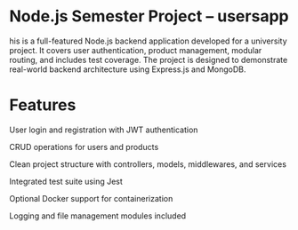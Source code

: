 # Node.js Semester Project – usersapp
his is a full-featured Node.js backend application developed for a university project. It covers user authentication, product management, modular routing, and includes test coverage. The project is designed to demonstrate real-world backend architecture using Express.js and MongoDB.

# Features
User login and registration with JWT authentication

CRUD operations for users and products

Clean project structure with controllers, models, middlewares, and services

Integrated test suite using Jest

Optional Docker support for containerization

Logging and file management modules included